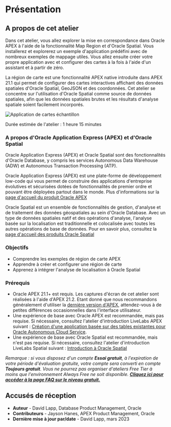 # Présentation

## A propos de cet atelier

Dans cet atelier, vous allez explorer la mise en correspondance dans Oracle APEX à l'aide de la fonctionnalité Map Region et d'Oracle Spatial. Vous installerez et explorerez un exemple d'application prédéfini avec de nombreux exemples de mappage utiles. Vous allez ensuite créer votre propre application avec et configurer des cartes à la fois à l'aide d'un assistant et à partir de zéro.

La région de carte est une fonctionnalité APEX native introduite dans APEX 21.1 qui permet de configurer des cartes interactives affichant des données spatiales d'Oracle Spatial, GeoJSON et des coordonnées. Cet atelier se concentre sur l'utilisation d'Oracle Spatial comme source de données spatiales, afin que les données spatiales brutes et les résultats d'analyse spatiale soient facilement incorporés.

![Application de cartes échantillon](./images/intro-01.png "Oracle Application Express - Exemple d'application Maps ")

Durée estimée de l'atelier : 1 heure 15 minutes

### A propos d'Oracle Application Express (APEX) et d'Oracle Spatial

Oracle Application Express (APEX) et Oracle Spatial sont des fonctionnalités d'Oracle Database, y compris les services Autonomous Data Warehouse (ADW) et Autonomous Transaction Processing (ATP).

Oracle Application Express (APEX) est une plate-forme de développement low-code qui vous permet de construire des applications d'entreprise évolutives et sécurisées dotées de fonctionnalités de premier ordre et pouvant être déployées partout dans le monde. Plus d'informations sur la [page d'accueil du produit Oracle APEX](https://apex.oracle.com)

Oracle Spatial est un ensemble de fonctionnalités de gestion, d'analyse et de traitement des données géospatiales au sein d'Oracle Database. Avec un type de données spatiales natif et des opérations d'analyse, l'analyse basée sur la localisation est traditionnelle et colocalisée avec toutes les autres opérations de base de données. Pour en savoir plus, consultez la [page d'accueil des produits Oracle Spatial](https://www.oracle.com/database/spatial)

### Objectifs

*   Comprendre les exemples de région de carte APEX
*   Apprendre à créer et configurer une région de carte
*   Apprenez à intégrer l'analyse de localisation à Oracle Spatial

### Prérequis

*   Oracle APEX 21.1+ est requis. Les captures d'écran de cet atelier sont réalisées à l'aide d'APEX 21.2. Etant donné que nous recommandons généralement d'utiliser la [dernière version d'APEX](https://www.oracle.com/tools/downloads/apex-downloads/), attendez-vous à de petites différences occasionnelles dans l'interface utilisateur.
*   Une expérience de base avec Oracle APEX est recommandée, mais pas requise. Si nécessaire, consultez l'atelier d'introduction LiveLabs APEX suivant : [Création d'une application basée sur des tables existantes pour Oracle Autonomous Cloud Service](https://apexapps.oracle.com/pls/apex/dbpm/r/livelabs/view-workshop?wid=628).
*   Une expérience de base avec Oracle Spatial est recommandée, mais n'est pas requise. Si nécessaire, consultez l'atelier d'introduction LiveLabs Spatial suivant : [Introduction à Oracle Spatial](https://apexapps.oracle.com/pls/apex/dbpm/r/livelabs/view-workshop?wid=736)

_Remarque : si vous disposez d'un compte **Essai gratuit**, à l'expiration de votre période d'évaluation gratuite, votre compte sera converti en compte **Toujours gratuit**. Vous ne pourrez pas organiser d'ateliers Free Tier à moins que l'environnement Always Free ne soit disponible. **[Cliquez ici pour accéder à la page FAQ sur le niveau gratuit.](https://www.oracle.com/cloud/free/faq.html)**_

## Accusés de réception

*   **Auteur** - David Lapp, Database Product Management, Oracle
*   **Contributeurs** - Jayson Hanes, APEX Product Management, Oracle
*   **Dernière mise à jour par/date** - David Lapp, mars 2023